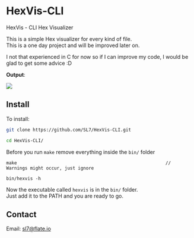# HexVis-CLI
HexVis - CLI Hex Visualizer

This is a simple Hex visualizer for every kind of file.  
This is a one day project and will be improved later on.  

I not that experienced in C for now so if I can improve my code, I would be glad to get some advice :D

**Output**:  

![](https://i.imgur.com/snBqitR.png)

## Install

To install:

```bash
git clone https://github.com/SL7/HexVis-CLI.git

cd HexVis-CLI/
```
Before you run `make` remove everything inside the `bin/` folder

```
make                                                        // Warnings might occur, just ignore

bin/hexvis -h
```

Now the executable called `hexvis` is in the `bin/` folder.  
Just add it to the PATH and you are ready to go.  

## Contact

Email: sl7@flate.io

